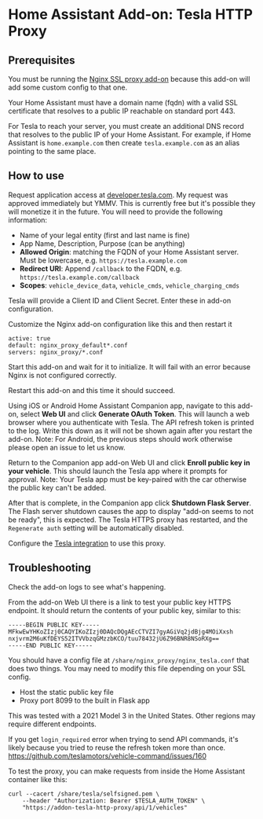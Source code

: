 # Home Assistant Add-on: Tesla HTTP Proxy

## Prerequisites

You must be running the [Nginx SSL proxy add-on](https://github.com/home-assistant/addons/tree/master/nginx_proxy) because this add-on will add some custom config to that one.

Your Home Assistant must have a domain name (fqdn) with a valid SSL certificate that resolves to a public IP reachable on standard port 443.

For Tesla to reach your server, you must create an additional DNS record that resolves to the public IP of your Home Assistant. For example, if Home Assistant is `home.example.com` then create `tesla.example.com` as an alias pointing to the same place.

## How to use

Request application access at [developer.tesla.com](https://developer.tesla.com).  My request was approved immediately but YMMV.  This is currently free but it's possible they will monetize it in the future.  You will need to provide the following information:

- Name of your legal entity (first and last name is fine)
- App Name, Description, Purpose (can be anything)
- **Allowed Origin**: matching the FQDN of your Home Assistant server.  Must be lowercase, e.g. `https://tesla.example.com`
- **Redirect URI**: Append `/callback` to the FQDN, e.g. `https://tesla.example.com/callback`
- **Scopes**: `vehicle_device_data`, `vehicle_cmds`, `vehicle_charging_cmds`

Tesla will provide a Client ID and Client Secret.  Enter these in add-on configuration.

Customize the Nginx add-on configuration like this and then restart it
```
active: true
default: nginx_proxy_default*.conf
servers: nginx_proxy/*.conf
```

Start this add-on and wait for it to initialize.  It will fail with an error because Nginx is not configured correctly.

Restart this add-on and this time it should succeed.

Using iOS or Android Home Assistant Companion app, navigate to this add-on, select **Web UI** and click **Generate OAuth Token**. This will launch a web browser where you authenticate with Tesla. The API refresh token is printed to the log. Write this down as it will not be shown again after you restart the add-on. Note: For Android, the previous steps should work otherwise please open an issue to let us know.

Return to the Companion app add-on Web UI and click **Enroll public key in your vehicle**. This should launch the Tesla app where it prompts for approval. Note: Your Tesla app must be key-paired with the car otherwise the public key can't be added.

After that is complete, in the Companion app click **Shutdown Flask Server**.  The Flash server shutdown causes the app to display "add-on seems to not be ready", this is expected.  The Tesla HTTPS proxy has restarted, and the `Regenerate auth` setting will be automatically disabled.

Configure the [Tesla integration](https://github.com/alandtse/tesla) to use this proxy.

## Troubleshooting

Check the add-on logs to see what's happening.

From the add-on Web UI there is a link to test your public key HTTPS endpoint.  It should return the contents of your public key, similar to this:

```
-----BEGIN PUBLIC KEY-----
MFkwEwYHKoZIzj0CAQYIKoZIzj0DAQcDQgAEcCTVZI7gyAGiVq2jdBjg4MOiXxsh
nxjvrm2M6uKfDEYS52ITVVbzqGMzzbKCO/tuu78432jU6Z96BNR8NSoRXg==
-----END PUBLIC KEY-----
```

You should have a config file at `/share/nginx_proxy/nginx_tesla.conf` that does two things.  You may need to modify this file depending on your SSL config.

- Host the static public key file
- Proxy port 8099 to the built in Flask app

This was tested with a 2021 Model 3 in the United States.  Other regions may require different endpoints.

If you get `login_required` error when trying to send API commands, it's likely because you tried to reuse the refresh token more than once.  https://github.com/teslamotors/vehicle-command/issues/160

To test the proxy, you can make requests from inside the Home Assistant container like this: 

```
curl --cacert /share/tesla/selfsigned.pem \
    --header "Authorization: Bearer $TESLA_AUTH_TOKEN" \
    "https://addon-tesla-http-proxy/api/1/vehicles"
```
